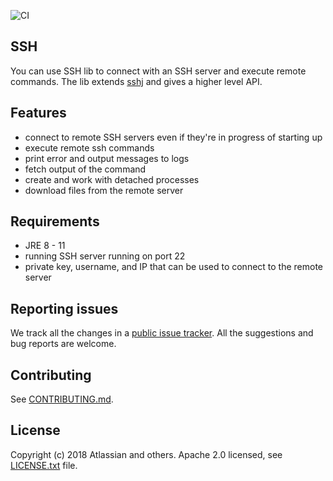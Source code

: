 ![CI](https://github.com/atlassian/ssh/workflows/CI/badge.svg)

## SSH
You can use SSH lib to connect with an SSH server and execute remote commands. 
The lib extends [sshj](https://github.com/hierynomus/sshj/releases/tag/v0.23.0) and gives a higher level API.

## Features
  - connect to remote SSH servers even if they're in progress of starting up
  - execute remote ssh commands
  - print error and output messages to logs
  - fetch output of the command
  - create and work with detached processes
  - download files from the remote server
 
## Requirements
  - JRE 8 - 11
  - running SSH server running on port 22
  - private key, username, and IP that can be used to connect to the remote server

## Reporting issues

We track all the changes in a [public issue tracker](https://ecosystem.atlassian.net/secure/RapidBoard.jspa?rapidView=457&projectKey=JPERF).
All the suggestions and bug reports are welcome.

## Contributing

See [CONTRIBUTING.md](CONTRIBUTING.md).

## License
Copyright (c) 2018 Atlassian and others.
Apache 2.0 licensed, see [LICENSE.txt](LICENSE.txt) file.
